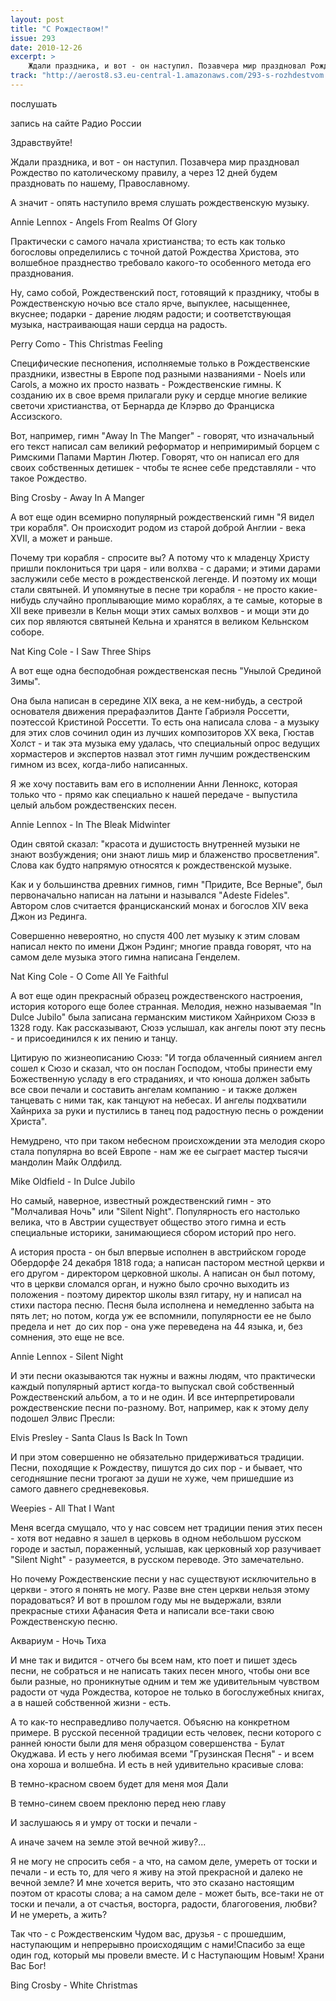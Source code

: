```yaml
---
layout: post
title: "С Рождеством!"
issue: 293
date: 2010-12-26
excerpt: >
    Ждали праздника, и вот - он наступил. Позавчера мир праздновал Рождество по католическому правилу, а через 12 дней будем праздновать по нашему, Православному.
track: "http://aerost8.s3.eu-central-1.amazonaws.com/293-s-rozhdestvom.mp3"
---
```


послушать

запись на сайте Радио России

Здравствуйте!

Ждали праздника, и вот - он наступил. Позавчера мир праздновал Рождество по католическому правилу, а через 12 дней будем праздновать по нашему, Православному.

А значит - опять наступило время слушать рождественскую музыку.

Annie Lennox - Angels From Realms Of Glory

Практически с самого начала христианства; то есть как только богословы определились с точной датой Рождества Христова, это волшебное празднество требовало какого-то особенного метода его празднования.

Ну, само собой, Рождественский пост, готовящий к празднику, чтобы в Рождественскую ночью все стало ярче, выпуклее, насыщеннее, вкуснее; подарки - дарение людям радости; и соответствующая музыка, настраивающая наши сердца на радость.

Perry Como - This Christmas Feeling

Специфические песнопения, исполняемые только в Рождественские праздники, известны в Европе под разными названиями - Noels или Carols, а можно их просто назвать - Рождественские гимны. К созданию их в свое время прилагали руку и сердце многие великие светочи христианства, от Бернарда де Клэрво до Франциска Ассизского.

Вот, например, гимн "Away In The Manger" - говорят, что изначальный его текст написал сам великий реформатор и непримиримый борцем с Римскими Папами Мартин Лютер. Говорят, что он написал его для своих собственных детишек - чтобы те яснее себе представляли - что такое Рождество.

Bing Crosby - Away In A Manger

А вот еще один всемирно популярный рождественский гимн "Я видел три корабля". Он происходит родом из старой доброй Англии - века XVII, а может и раньше.

Почему три корабля - спросите вы? А потому что к младенцу Христу пришли поклониться три царя - или волхва - с дарами; и этими дарами заслужили себе место в рождественской легенде. И поэтому их мощи стали святыней. И упомянутые в песне три корабля - не просто какие-нибудь случайно проплывающие мимо кораблях, а те самые, которые в XII веке привезли в Кельн мощи этих самых волхвов - и мощи эти до сих пор являются святыней Кельна и хранятся в великом Кельнском соборе.

Nat King Cole - I Saw Three Ships

А вот еще одна бесподобная рождественская песнь "Унылой Срединой Зимы".

Она была написан в середине XIX века, а не кем-нибудь, а сестрой основателя движения прерафаэлитов Данте Габриэля Россетти, поэтессой Кристиной Россетти. То есть она написала слова - а музыку для этих слов сочинил один из лучших композиторов XX века, Гюстав Холст - и так эта музыка ему удалась, что специальный опрос ведущих хормастеров и экспертов назвал этот гимн лучшим рождественским гимном из всех, когда-либо написанных.

Я же хочу поставить вам его в исполнении Анни Леннокс, которая только что - прямо как специально к нашей передаче - выпустила целый альбом рождественских песен.

Annie Lennox - In The Bleak Midwinter

Один святой сказал: "красота и душистость внутренней музыки не знают возбуждения; они знают лишь мир и блаженство просветления". Слова как будто напрямую относятся к рождественской музыке.

Как и у большинства древних гимнов, гимн "Придите, Все Верные", был первоначально написан на латыни и назывался "Adeste Fideles". Автором слов считается францисканский монах и богослов XIV века Джон из Рединга.

Совершенно невероятно, но спустя 400 лет музыку к этим словам написал некто по имени Джон Рэдинг; многие правда говорят, что на самом деле музыка этого гимна написана Генделем.

Nat King Cole - O Come All Ye Faithful

А вот еще один прекрасный образец рождественского настроения, история которого еще более странная. Мелодия, нежно называемая "In Dulce Jubilo" была записана германским мистиком Хайнрихом Сюзэ в 1328 году. Как рассказывают, Сюзэ услышал, как ангелы поют эту песнь - и присоединился к их пению и танцу.

Цитирую по жизнеописанию Сюзэ: "И тогда облаченный сиянием ангел сошел к Сюзо и сказал, что он послан Господом, чтобы принести ему Божественную усладу в его страданиях, и что юноша должен забыть все свои печали и составить ангелам компанию - и также должен танцевать с ними так, как танцуют на небесах. И ангелы подхватили Хайнриха за руки и пустились в танец под радостную песнь о рождении Христа".

Немудрено, что при таком небесном происхождении эта мелодия скоро стала популярна во всей Европе - нам же ее сыграет мастер тысячи мандолин Майк Олдфилд.

Mike Oldfield - In Dulce Jubilo

Но самый, наверное, известный рождественский гимн - это "Молчаливая Ночь" или "Silent Night". Популярность его настолько велика, что в Австрии существует общество этого гимна и есть специальные историки, занимающиеся сбором историй про него.

А история проста - он был впервые исполнен в австрийском городе Обердорфе 24 декабря 1818 года; а написан пастором местной церкви и его другом - директором церковной школы. А написан он был потому, что в церкви сломался орган, и нужно было срочно выходить из положения - поэтому директор школы взял гитару, ну и написал на стихи пастора песню. Песня была исполнена и немедленно забыта на пять лет; но потом, когда уж ее вспомнили, популярности ее не было предела и нет  до сих пор - она уже переведена на 44 языка, и, без сомнения, это еще не все.

Annie Lennox - Silent Night

И эти песни оказываются так нужны и важны людям, что практически каждый популярный артист когда-то выпускал свой собственный  Рождественский альбом, а то и не один. И все интерпретировали рождественские песни по-разному. Вот, например, как к этому делу подошел Элвис Пресли:

Elvis Presley - Santa Claus Is Back In Town

И при этом совершенно не обязательно придерживаться традиции. Песни, походящие к Рождеству, пишутся до сих пор - и бывает, что сегодняшние песни трогают за души не хуже, чем пришедшие из самого давнего средневековья.

Weepies - All That I Want

Меня всегда смущало, что у нас совсем нет традиции пения этих песен - хотя вот недавно я зашел в церковь в одном небольшом русском городе и застыл, пораженный, услышав, как церковный хор разучивает "Silent Night" - разумеется, в русском переводе. Это замечательно.

Но почему Рождественские песни у нас существуют исключительно в церкви - этого я понять не могу. Разве вне стен церкви нельзя этому порадоваться? И вот в прошлом году мы не выдержали, взяли прекрасные стихи Афанасия Фета и написали все-таки свою Рождественскую песню.

Аквариум - Ночь Тиха

И мне так и видится - отчего бы всем нам, кто поет и пишет здесь песни, не собраться и не написать таких песен много, чтобы они все были разные, но проникнутые одним и тем же удивительным чувством радости от чуда Рождества, которое не только в богослужебных книгах, а в нашей собственной жизни - есть.

А то как-то несправедливо получается. Объясню на конкретном примере. В русской песенной традиции есть человек, песни которого с ранней юности были для меня образцом совершенства - Булат Окуджава. И есть у него любимая всеми "Грузинская Песня" - и всем она хороша и волшебна. И есть в ней удивительно красивые слова:

В темно-красном своем будет для меня моя Дали

В темно-синем своем преклоню перед нею главу

И заслушаюсь я и умру от тоски и печали -

А иначе зачем на земле этой вечной живу?...

Я не могу не спросить себя - а что, на самом деле, умереть от тоски и печали - и есть то, для чего я живу на этой прекрасной и далеко не вечной земле? И мне хочется верить, что это сказано настоящим поэтом от красоты слова; а на самом деле - может быть, все-таки не от тоски и печали, а от счастья, восторга, радости, благоговения, любви? И не умереть, а жить?

Так что - с Рождественским Чудом вас, друзья - с прошедшим, наступающим и непрерывно происходящим с нами!Спасибо за еще один год, который мы провели вместе. И с Наступающим Новым! Храни Вас Бог!

Bing Crosby - White Christmas
